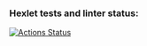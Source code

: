 ### Hexlet tests and linter status:
[![Actions Status](https://github.com/ram0973/ansible-deploy-project-76/actions/workflows/hexlet-check.yml/badge.svg)](https://github.com/ram0973/ansible-deploy-project-76/actions)